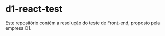 # d1-react-test
Este repositório contém a resolução do teste de Front-end, proposto pela empresa D1.

